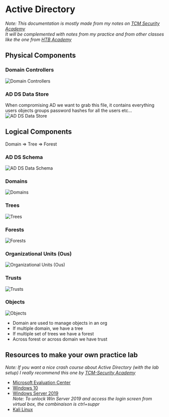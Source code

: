 # Active Directory

*Note: This documentation is mostly made from my notes on [TCM Security Academy](https://academy.tcm-sec.com/)  
It will be complemented with notes from my practice and from other classes like the one from [HTB Academy](https://academy.hackthebox.com/)*

## Physical Components

### Domain Controllers
![Domain Controllers](../.res/domain-controllers.png)

### AD DS Data Store
When compromising AD we want to grab this file, it contains everything users objects groups password hashes for all the users etc…  
![AD DS Data Store](../.res/adds-datastore.png)


## Logical Components

Domain => Tree => Forest

### AD DS Schema
![AD DS Data Schema](../.res/adds-schema.png)

### Domains
![Domains](../.res/domains.png)

### Trees
![Trees](../.res/trees.png)

### Forests
![Forests](../.res/forests.png)

### Organizational Units (Ous)
![Organizational Units (Ous)](../.res/ous.png)

### Trusts
![Trusts](../.res/trusts.png)

### Objects
![Objects](../.res/objects.png)
- Domain are used to manage objects in an org
- If multiple domain, we have a tree
- If multiple set of trees we have a forest
- Across forest or across domain we have trust

## Resources to make your own practice lab

*Note: If you want a nice crash course about Active Directory (with the lab setup) I really recommend this one by [TCM-Security Academy](https://academy.tcm-sec.com/p/practical-ethical-hacking-the-complete-course)*

- [Microsoft Evaluation Center](https://www.microsoft.com/en-us/evalcenter/)
- [Windows 10](https://www.microsoft.com/en-us/evalcenter/evaluate-windows-10-enterprise)
- [Windows Server 2019](https://www.microsoft.com/en-us/evalcenter/evaluate-windows-server-2019)  
  *Note: To unlock Win Server 2019 and access the login screen from virtual box, the combinaison is ctrl+suppr*
- [Kali Linux](https://www.kali.org/)
